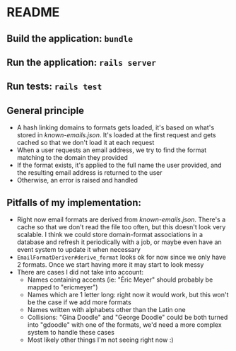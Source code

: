 # README

## Build the application: `bundle`
## Run the application: `rails server`

## Run tests: `rails test`

## General principle

- A hash linking domains to formats gets loaded, it's based on what's stored in _known-emails.json_. It's loaded at the first request and gets cached so that we don't load it at each request
- When a user requests an email address, we try to find the format matching to the domain they provided
- If the format exists, it's applied to the full name the user provided, and the resulting email address is returned to
  the user
- Otherwise, an error is raised and handled

## Pitfalls of my implementation:

- Right now email formats are derived from _known-emails.json_. There's a cache so that we don't read the file too often,
  but this doesn't look very scalable. I think we could store domain-format associations in a database and refresh it
  periodically with a job, or maybe even have an event system to update it when necessary
- `EmailFormatDeriver#derive_format` looks ok for now since we only have 2 formats. Once we start having more it may
  start to look messy
- There are cases I did not take into account:
    - Names containing accents (ie: "Éric Meyer" should probably be mapped to "ericmeyer")
    - Names which are 1 letter long: right now it would work, but this won't be the case if we add more formats
    - Names written with alphabets other than the Latin one
    - Collisions: "Gina Doodle" and "George Doodle" could be both turned into "gdoodle" with one of the formats, we'd
      need a more complex system to handle these cases
    - Most likely other things I'm not seeing right now :)
